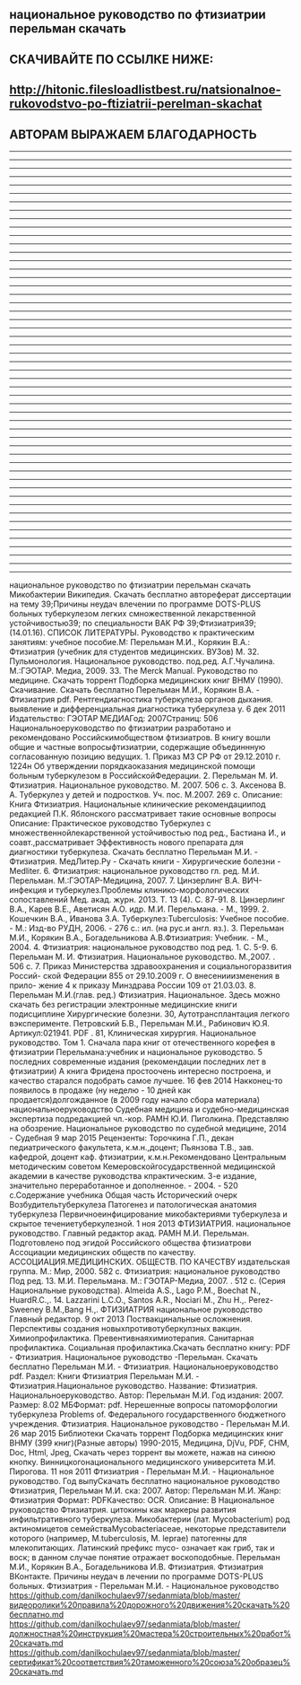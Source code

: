 национальное руководство по фтизиатрии перельман скачать
--------------------------------------------------
СКАЧИВАЙТЕ ПО ССЫЛКЕ НИЖЕ:
--------------------------------------------------
http://hitonic.filesloadlistbest.ru/natsionalnoe-rukovodstvo-po-ftiziatrii-perelman-skachat
--------------------------------------------------
АВТОРАМ ВЫРАЖАЕМ БЛАГОДАРНОСТЬ
--------------------------------------------------
--------------------------------------------------
--------------------------------------------------
--------------------------------------------------
--------------------------------------------------
--------------------------------------------------
--------------------------------------------------
--------------------------------------------------
--------------------------------------------------
--------------------------------------------------
--------------------------------------------------
--------------------------------------------------
--------------------------------------------------
--------------------------------------------------
--------------------------------------------------
--------------------------------------------------
--------------------------------------------------
--------------------------------------------------
--------------------------------------------------
--------------------------------------------------
--------------------------------------------------
--------------------------------------------------
--------------------------------------------------
--------------------------------------------------
--------------------------------------------------
--------------------------------------------------
--------------------------------------------------
--------------------------------------------------
--------------------------------------------------
--------------------------------------------------
--------------------------------------------------
--------------------------------------------------
--------------------------------------------------
--------------------------------------------------
--------------------------------------------------
--------------------------------------------------
--------------------------------------------------
--------------------------------------------------
--------------------------------------------------
--------------------------------------------------
--------------------------------------------------
--------------------------------------------------
--------------------------------------------------
--------------------------------------------------
--------------------------------------------------
--------------------------------------------------
--------------------------------------------------
--------------------------------------------------
--------------------------------------------------
--------------------------------------------------
--------------------------------------------------
--------------------------------------------------
национальное руководство по фтизиатрии перельман скачать Микобактерии  Википедия. Скачать бесплатно автореферат диссертации на тему 39;Причины неудач влечении по программе DOTS-PLUS больных туберкулезом легких смножественной лекарственной устойчивостью39; по специальности ВАК РФ 39;Фтизиатрия39; (14.01.16). СПИСОК ЛИТЕРАТУРЫ. Руководство к практическим занятиям: учебное пособие.М:  Перельман М.И., Корякин В.А.: Фтизиатрия (учебник для студентов медицинских. ВУЗов) М. 32. Пульмонология. Национальное руководство. под.ред. А.Г.Чучалина. М.:ГЭОТАР. Медиа, 2009. 33. The Merck Manual. Руководство по медицине. Скачать торрент Подборка медицинских книг ВНМУ (1990). Скачивание. Скачать бесплатно Перельман М.И., Корякин В.А. - Фтизиатрия pdf. Рентгендиагностика туберкулеза органов дыхания. выявление и дифференциальная диагностика туберкулеза у. 6 дек 2011  Издательство: ГЭОТАР МЕДИАГод: 2007Страниц: 506 Национальноеруководство по фтизиатрии разработано и рекомендовано Российскимобществом фтизиатров. В книгу вошли общие и частные вопросыфтизиатрии, содержащие объединнную согласованную позицию ведущих. 1. Приказ МЗ СР РФ от 29.12.2010 г.  1224н Об утверждении порядкаоказания медицинской помощи больным туберкулезом в РоссийскойФедерации. 2. Перельман М. И. Фтизиатрия. Национальное руководство. М. 2007. 506 с. 3. Аксенова В. А. Туберкулез у детей и подростков. Уч. пос. М.2007. 269 с. Описание: Книга Фтизиатрия. Национальные клинические рекомендациипод редакцией П.К. Яблонского рассматривает такие основные вопросы Описание: Практическое руководство Туберкулез с множественнойлекарственной устойчивостью под ред., Бастиана И., и соавт.,рассматривает
Эффективность нового препарата для диагностики туберкулеза. Скачать бесплатно Перельман М.И. - Фтизиатрия. МедЛитер.Ру - Скачать книги - Хирургические болезни - Medliter. 6. Фтизиатрия: национальное руководство  гл. ред. М.И. Перельман.  М.:ГЭОТАР-Медицина, 2007. 7. Цинзерлинг В.А. ВИЧ-инфекция и туберкулез.Проблемы клинико-морфологических сопоставлений  Мед. акад. журн. 2013.  Т. 13 (4).  С. 87-91. 8. Цинзерлинг В.А., Карев В.Е., Аветисян А.О. идр. М.И. Перельмана. - М., 1999. 2. Кошечкин В.А., Иванова З.А. Туберкулез:Tuberculosis: Учебное пособие. - М.: Изд-во РУДН, 2006. - 276 с.: ил. (на рус.и англ. яз.). 3. Перельман М.И., Корякин В.А., Богадельникова А.В.Фтизиатрия: Учебник. - М., 2004. 4. Фтизиатрия: национальное руководство под ред. 1.  С. 5-9. 6. Перельман М. И. Фтизиатрия. Национальное руководство.  М.,2007. . 506 с. 7. Приказ Министерства здравоохранения и социальногоразвития Россий- ской Федерации  855 от 29.10.2009 г. О внесенииизменения в прило- жение  4 к приказу Минздрава России  109 от 21.03.03. 8. Перельман М.И.(глав. ред.) Фтизиатрия. Национальное. Здесь можно скачать без регистрации электронные медицинские книги подисциплине Хирургические болезни.  30, Аутотрансплантация легкого вэксперименте. Петровский Б.В., Перельман М.И., Рабинович Ю.Я. Артикул:021941. PDF . 81, Клиническая хирургия. Национальное руководство. Том 1. Сначала пара книг от отечественного корефея в фтизиатрии Перельмана:учебник и национальное руководство. 5 последних современные издания (рекомендации последних лет в фтизиатрии) А книга Фридена  простоочень интересно построена, и качество старался подобрать самое лучшее. 16 фев 2014  Накконец-то появилось в продаже (ну неделю - 10 дней как продается)долгожданное (в 2009 году начало сбора материала) национальноеруководство Судебная медицина и судебно-медицинская экспертиза подредакцией чл.-кор. РАМН Ю.И. Пиголкина. Представляю на обозрение. Национальное руководство по судебной медицине, 2014 - Судебная
9 мар 2015  Рецензенты: Торочкина Г.П., декан педиатрического факультета, к.м.н.,доцент; Пьянзова Т.В., зав. кафедрой, доцент каф. фтизиатрии, к.м.н.Рекомендовано Центральным методическим советом Кемеровскойгосударственной медицинской академии в качестве руководства кпрактическим. 3-е издание, значительно переработанное и дополненное. - 2004. - 520 с.Содержание учебника Общая часть Исторический очерк Возбудительтуберкулеза Патогенез и патологическая анатомия туберкулеза Первичноеинфицирование микобактериями туберкулеза и скрытое течениетуберкулезной. 1 ноя 2013  ФТИЗИАТРИЯ. национальное руководство. Главный редактор акад. РАМН М.И. Перельман. Подготовлено под эгидой Российского общества фтизиатрови Ассоциации медицинских обществ по качеству. АССОЦИАЦИЯ.МЕДИЦИНСКИХ. ОБЩЕСТВ. ПО КАЧЕСТВУ издательская группа. М.: Мир, 2000.  582 с. Фтизиатрия: национальное руководство  Под ред. 13. М.И. Перельмана.  М.: ГЭОТАР-Медиа, 2007. . 512 с.  (Серия Национальные руководства). Almeida A.S., Lago P.M., Boechat N., HuardR.C.,. 14. Lazzarini L.C.O., Santos A.R., Nociari M., Zhu H.,. Perez-Sweeney B.M.,Bang H.,. ФТИЗИАТРИЯ национальное руководство Главный редактор. 9 окт 2013  Поствакцинальные осложнения. Перспективы создания новыхпротивотуберкулзных вакцин. Химиопрофилактика. Превентивнаяхимиотерапия. Санитарная профилактика. Социальная профилактика.Скачать бесплатно книгу: PDF - Фтизиатрия. Национальное руководство -Перельман. Скачать бесплатно Перельман М.И. - Фтизиатрия. Национальноеруководство pdf. Раздел: Книги  Фтизиатрия  Перельман М.И. - Фтизиатрия.Национальное руководство. Название: Фтизиатрия. Национальноеруководство. Автор: Перельман М.И. Год издания: 2007. Размер: 8.02 МБФормат: pdf. Нерешенные вопросы патоморфологии туберкулеза Problems of. Федерального государственного бюджетного учреждения. Фтизиатрия. Национальное руководство - Перельман М.И. 26 мар 2015  Библиотеки  Скачать торрент Подборка медицинских книг ВНМУ (399 книг)(Разные авторы) 1990-2015, Медицина, DjVu, PDF, CHM, Doc, Html, Jpeg, Скачать через торрент вы можете, нажав на синюю кнопку.  Винницкогонационального медицинского университета М.И. Пирогова.
11 ноя 2011  Фтизиатрия - Перельман М.И. - Национальное руководство. Год выпуСкачать бесплатно национальное руководство Фтизиатрия, Перельман М.И. ска: 2007. Автор: Перельман М.И. Жанр: Фтизиатрия Формат: PDFКачество: OCR. Описание: В Национальное руководство Фтизиатрия. цитокины как маркеры развития инфильтративного туберкулеза. Микобактерии (лат. Mycobacterium)  род актиномицетов семействаMycobacteriaceae, некоторые представители которого (например, M.tuberculosis, M. leprae) патогенны для млекопитающих. Латинский префикс myco- означает как гриб, так и воск; в данном случае понятие отражает воскоподобные. Перельман М.И., Корякин В.А., Богадельникова И.В. Фтизиатрия. Фтизиатрия  ВКонтакте. Причины неудач в лечении по программе DOTS-PLUS больных. Фтизиатрия - Перельман М.И. - Национальное руководство
https://github.com/danilkochulaev97/sedanmiata/blob/master/видеоролики%20правила%20дорожного%20движения%20скачать%20бесплатно.md
https://github.com/danilkochulaev97/sedanmiata/blob/master/должностная%20инструкция%20мастера%20строительных%20работ%20скачать.md
https://github.com/danilkochulaev97/sedanmiata/blob/master/сертификат%20соответствия%20таможенного%20союза%20образец%20скачать.md